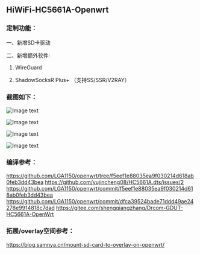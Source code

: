 ## HiWiFi-HC5661A-Openwrt

### 定制功能：  

一、新增SD卡驱动  

二、新增额外软件:  

   1) WireGuard  

   2) ShadowSocksR Plus+ （支持SS/SSR/V2RAY）  

### 截图如下：  

![Image text](https://github.com/Einic/HiWiFi-HC5661A-Openwrt/blob/master/mmc-sd.png)

![Image text](https://github.com/Einic/HiWiFi-HC5661A-Openwrt/blob/master/WEBUI.png)

![Image text](https://github.com/Einic/HiWiFi-HC5661A-Openwrt/blob/master/ssr.png)  

![Image text](https://github.com/Einic/HiWiFi-HC5661A-Openwrt/blob/master/WG0.png)

### 编译参考：  
https://github.com/LGA1150/openwrt/tree/f5eef1e88035ea9f030214d618ab0feb3dd43bea
https://github.com/yujincheng08/HC5661A.dts/issues/2
https://github.com/LGA1150/openwrt/commit/f5eef1e88035ea9f030214d618ab0feb3dd43bea
https://github.com/LGA1150/openwrt/commit/dfca39524bade71ddd49ae24278e9914818c7dad
https://gitee.com/shengqiangzhang/Drcom-GDUT-HC5661A-OpenWrt

### 拓展/overlay空间参考：
https://blog.samnya.cn/mount-sd-card-to-overlay-on-openwrt/
  
